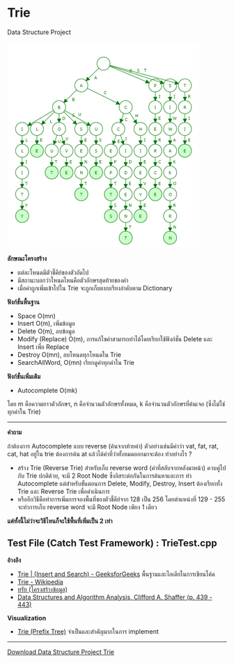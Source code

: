 # Trie
Data Structure Project
  
![Trie](https://github.com/arsura/Algorithm/blob/master/Data%20Structure%20Project/Trie/picture/Trie.PNG)
  
**ลักษณะโครงสร้าง**
- แต่ละโหนดมีตัวชี้คีย์ของตัวถัดไป
- มีสถานะบอกว่าโหนดไหนคือตัวอักษรสุดท้ายของคำ
- เมื่อคำถูกเพิ่มเข้าไปใน Trie จะถูกเก็บแบบเรียงลำดับตาม Dictionary

**ฟังก์ชั่นพื้นฐาน**
- Space O(mn)
- Insert O(m), เพิ่มข้อมูล
- Delete O(m), ลบข้อมูล
- Modify (Replace) O(m), การแก้ไขคำสามารถทำได้โดยเรียกใช้ฟังก์ชั่น Delete และ Insert เพื่อ Replace
- Destroy O(mn), ลบโหนดทุกโหนดใน Trie
- SearchAllWord, O(mn) เรียกดูคำทุกคำใน Trie  

**ฟังก์ชั่นเพิ่มเติม**
- Autocomplete O(mk)

โดย m คือความยาวตัวอักษร, n คือจำนวนตัวอักษรทั้งหมด, k คือจำนวนตัวอักษรที่ค้นเจอ (ซึ่งไม่ใช่ทุกคำใน Trie)

--------------------------------------------------------------

**คำถาม**

ถ้าต้องการ Autocomplete แบบ reverse (ค้นจากท้ายคำ) ตัวอย่างเช่นมีคำว่า vat, fat, rat, cat, hat อยู่ใน trie ต้องการค้น at แล้วได้คำที่ว่าทั้งหมดออกมาจะต้อง   ทำอย่างไร   ? 
- สร้าง Trie (Reverse Trie) สำหรับเก็บ reverse word (คำที่สลับจากหลังมาหน้า) ควบคู่ไปกับ Trie ปกติด้วย, จะมี 2 Root Node ซึ่งอิสระต่อกันในการค้นหาและการ     ทำ Autocomplete แต่สำหรับขั้นตอนการ Delete, Modify, Destroy, Insert ต้องเรียกทั้ง Trie และ Reverse Trie เพื่อดำเนินการ
- หรืออีกวิธีคือทำการเพิ่มการจองพื้นที่ของตัวชี้คีย์จาก 128 เป็น 256 โดยตำแหน่งที่ 129 - 255 จะทำการเก็บ reverse word จะมี Root Node เพียง 1 เดียว

**แต่ทั้งนี้ไม่ว่าจะวิธีไหนก็จะใช้พื้นที่เพิ่มเป็น 2 เท่า**

**Test File (Catch Test Framework) : TrieTest.cpp** <br/>
--------------------------------------------------------------

**อ้างอิง** <br/>
- [Trie | (Insert and Search) - GeeksforGeeks](http://www.geeksforgeeks.org/trie-insert-and-search/) พื้นฐานและไอเดียในการเขียนโค้ด <br/>
- [Trie - Wikipedia](https://en.wikipedia.org/wiki/Trie) <br/>
- [ทรัย (โครงสร้างข้อมูล)](https://th.wikipedia.org/wiki/ทรัย_(โครงสร้างข้อมูล)) <br/>
- [Data Structures and Algorithm Analysis, Clifford A. Shaffer (p. 439 - 443)](http://people.cs.vt.edu/~shaffer/Book/C++3elatest.pdf)       <br/>

**Visualization** <br/>
- [Trie (Prefix Tree)](https://www.cs.usfca.edu/~galles/visualization/Trie.html) จำเป็นและสำคัญมากในการ implement <br/>

--------------------------------------------------------------

 [Download Data Structure Project Trie](blob:https://minhaskamal.github.io/0f05a31c-1c36-4b8a-b262-07326105d4d6)



  
   
